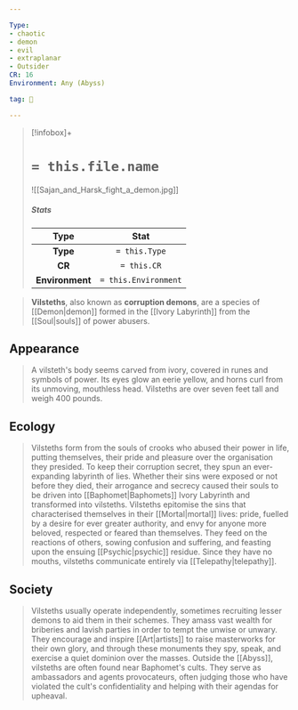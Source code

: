 ```yaml
---

Type:
- chaotic
- demon
- evil
- extraplanar
- Outsider
CR: 16
Environment: Any (Abyss)

tag: 👹

---
```


> [!infobox]+
> #  `= this.file.name`
> ![[Sajan_and_Harsk_fight_a_demon.jpg]]
> ##### Stats
> Type | Stat |
> :---:|:---:|
> **Type** | `= this.Type` |
> **CR** | `= this.CR` |
> **Environment** | `= this.Environment` |



> **Vilsteths**, also known as **corruption demons**, are a species of [[Demon|demon]] formed in the [[Ivory Labyrinth]] from the [[Soul|souls]] of power abusers.



## Appearance

> A vilsteth's body seems carved from ivory, covered in runes and symbols of power. Its eyes glow an eerie yellow, and horns curl from its unmoving, mouthless head. Vilsteths are over seven feet tall and weigh 400 pounds.


## Ecology

> Vilsteths form from the souls of crooks who abused their power in life, putting themselves, their pride and pleasure over the organisation they presided. To keep their corruption secret, they spun an ever-expanding labyrinth of lies. Whether their sins were exposed or not before they died, their arrogance and secrecy caused their souls to be driven into [[Baphomet|Baphomets]] Ivory Labyrinth and transformed into vilsteths.
> Vilsteths epitomise the sins that characterised themselves in their [[Mortal|mortal]] lives: pride, fuelled by a desire for ever greater authority, and envy for anyone more beloved, respected or feared than themselves. They feed on the reactions of others, sowing confusion and suffering, and feasting upon the ensuing [[Psychic|psychic]] residue. Since they have no mouths, vilsteths communicate entirely via [[Telepathy|telepathy]].


## Society

> Vilsteths usually operate independently, sometimes recruiting lesser demons to aid them in their schemes. They amass vast wealth for briberies and lavish parties in order to tempt the unwise or unwary. They encourage and inspire [[Art|artists]] to raise masterworks for their own glory, and through these monuments they spy, speak, and exercise a quiet dominion over the masses.
> Outside the [[Abyss]], vilsteths are often found near Baphomet's cults. They serve as ambassadors and agents provocateurs, often judging those who have violated the cult's confidentiality and helping with their agendas for upheaval.








